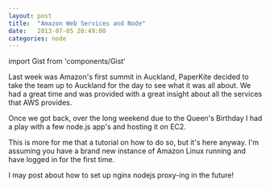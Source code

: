 ```yaml
---
layout: post
title:  "Amazon Web Services and Node"
date:   2013-07-05 20:49:00
categories: node
---
```


import Gist from 'components/Gist'

Last week was Amazon's first summit in Auckland, PaperKite decided to take the team up to Auckland for the day to see what it was all about. We had a great time and was provided with a great insight about all the services that AWS provides.

Once we got back, over the long weekend due to the Queen's Birthday I had a play with a few node.js app's and hosting it on EC2.

This is more for me that a tutorial on how to do so, but it's here anyway.
I'm assuming you have a brand new instance of Amazon Linux running and have logged in for the first time.

<Gist id='5712546' />

I may post about how to set up nginx nodejs proxy-ing in the future!